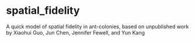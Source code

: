 # spatial_fidelity
A quick model of spatial fidelity in ant-colonies, based on unpublished work by Xiaohui Guo, Jun Chen, Jennifer Fewell, and Yun Kang
